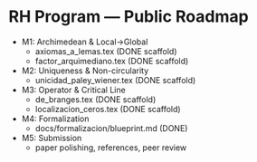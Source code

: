 # RH Program — Public Roadmap

- M1: Archimedean & Local→Global
  - axiomas_a_lemas.tex (DONE scaffold)
  - factor_arquimediano.tex (DONE scaffold)
- M2: Uniqueness & Non-circularity
  - unicidad_paley_wiener.tex (DONE scaffold)
- M3: Operator & Critical Line
  - de_branges.tex (DONE scaffold)
  - localizacion_ceros.tex (DONE scaffold)
- M4: Formalization
  - docs/formalizacion/blueprint.md (DONE)
- M5: Submission
  - paper polishing, references, peer review

